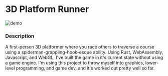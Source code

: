 # 3D Platform Runner

![demo](demo.gif)

### Description
A first-person 3D platformer where you race others to traverse a course using a spiderman-grappling-hook-esque ability.
Using Rust, WebAssembly, Javascript, and WebGL, I've built the game in it's current state without using
a game engine. I'm using this project to throw myself into graphics, lower-level programming, and game dev, and
it's worked out pretty well so far.